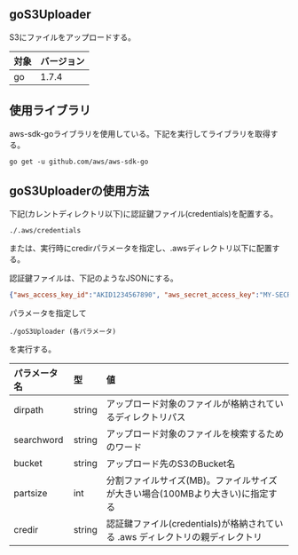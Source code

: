 goS3Uploader
---
S3にファイルをアップロードする。  

|対象|バージョン|
|:--|:--|
|go|1.7.4|

## 使用ライブラリ
aws-sdk-goライブラリを使用している。下記を実行してライブラリを取得する。  

```
go get -u github.com/aws/aws-sdk-go
```

## goS3Uploaderの使用方法
下記(カレントディレクトリ以下)に認証鍵ファイル(credentials)を配置する。  

```
./.aws/credentials
```

または、実行時にcredirパラメータを指定し、.awsディレクトリ以下に配置する。    

認証鍵ファイルは、下記のようなJSONにする。  

```json
{"aws_access_key_id":"AKID1234567890", "aws_secret_access_key":"MY-SECRET-KEY"}
```

パラメータを指定して  

```
./goS3Uploader (各パラメータ)
```

を実行する。  

|パラメータ名|型|値|
|:--|:--|:--|
|dirpath|string|アップロード対象のファイルが格納されているディレクトリパス|
|searchword|string|アップロード対象のファイルを検索するためのワード|
|bucket|string|アップロード先のS3のBucket名|
|partsize|int|分割ファイルサイズ(MB)。ファイルサイズが大きい場合(100MBより大きい)に指定する|
|credir|string|認証鍵ファイル(credentials)が格納されている .aws ディレクトリの親ディレクトリ|
